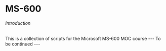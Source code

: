 # MS-600
###### Introduction
This is a collection of scripts for the Microsoft MS-600 MOC course
--- To be continued ---

